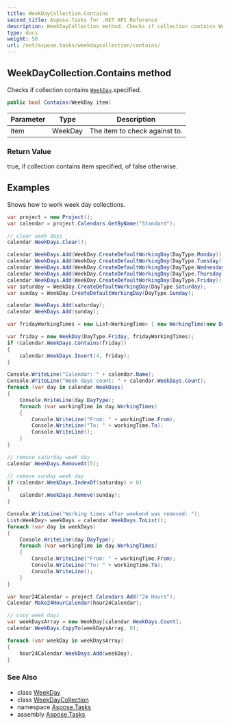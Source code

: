 ```yaml
---
title: WeekDayCollection.Contains
second_title: Aspose.Tasks for .NET API Reference
description: WeekDayCollection method. Checks if collection contains WeekDay.specified
type: docs
weight: 50
url: /net/aspose.tasks/weekdaycollection/contains/
---
```

## WeekDayCollection.Contains method

Checks if collection contains [`WeekDay`](../../weekday/).specified.

```csharp
public bool Contains(WeekDay item)
```

| Parameter | Type | Description |
| --- | --- | --- |
| item | WeekDay | The item to check against to. |

### Return Value

true, if collection contains item specified, of false otherwise.

## Examples

Shows how to work week day collections.

```csharp
var project = new Project();
var calendar = project.Calendars.GetByName("Standard");

// clear week days
calendar.WeekDays.Clear();

calendar.WeekDays.Add(WeekDay.CreateDefaultWorkingDay(DayType.Monday));
calendar.WeekDays.Add(WeekDay.CreateDefaultWorkingDay(DayType.Tuesday));
calendar.WeekDays.Add(WeekDay.CreateDefaultWorkingDay(DayType.Wednesday));
calendar.WeekDays.Add(WeekDay.CreateDefaultWorkingDay(DayType.Thursday));
calendar.WeekDays.Add(WeekDay.CreateDefaultWorkingDay(DayType.Friday));
var saturday = WeekDay.CreateDefaultWorkingDay(DayType.Saturday);
var sunday = WeekDay.CreateDefaultWorkingDay(DayType.Sunday);

calendar.WeekDays.Add(saturday);
calendar.WeekDays.Add(sunday);

var fridayWorkingTimes = new List<WorkingTime> { new WorkingTime(new DateTime(2020, 4, 13, 8, 0, 0), new DateTime(2020, 4, 13, 12, 0, 0)) };

var friday = new WeekDay(DayType.Friday, fridayWorkingTimes);
if (calendar.WeekDays.Contains(friday))
{
    calendar.WeekDays.Insert(4, friday);
}

Console.WriteLine("Calendar: " + calendar.Name);
Console.WriteLine("Week days count: " + calendar.WeekDays.Count);
foreach (var day in calendar.WeekDays)
{
    Console.WriteLine(day.DayType);
    foreach (var workingTime in day.WorkingTimes)
    {
        Console.WriteLine("From: " + workingTime.From);
        Console.WriteLine("To: " + workingTime.To);
        Console.WriteLine();
    }
}

// remove saturday week day
calendar.WeekDays.RemoveAt(5);

// remove sunday week day
if (calendar.WeekDays.IndexOf(saturday) > 0)
{
    calendar.WeekDays.Remove(sunday);
}

Console.WriteLine("Working times after weekend was removed: ");
List<WeekDay> weekDays = calendar.WeekDays.ToList();
foreach (var day in weekDays)
{
    Console.WriteLine(day.DayType);
    foreach (var workingTime in day.WorkingTimes)
    {
        Console.WriteLine("From: " + workingTime.From);
        Console.WriteLine("To: " + workingTime.To);
        Console.WriteLine();
    }
}

var hour24Calendar = project.Calendars.Add("24 Hours");
Calendar.Make24HourCalendar(hour24Calendar);

// copy week days
var weekDaysArray = new WeekDay[calendar.WeekDays.Count];
calendar.WeekDays.CopyTo(weekDaysArray, 0);

foreach (var weekDay in weekDaysArray)
{
    hour24Calendar.WeekDays.Add(weekDay);
}
```

### See Also

* class [WeekDay](../../weekday/)
* class [WeekDayCollection](../)
* namespace [Aspose.Tasks](../../weekdaycollection/)
* assembly [Aspose.Tasks](../../../)


